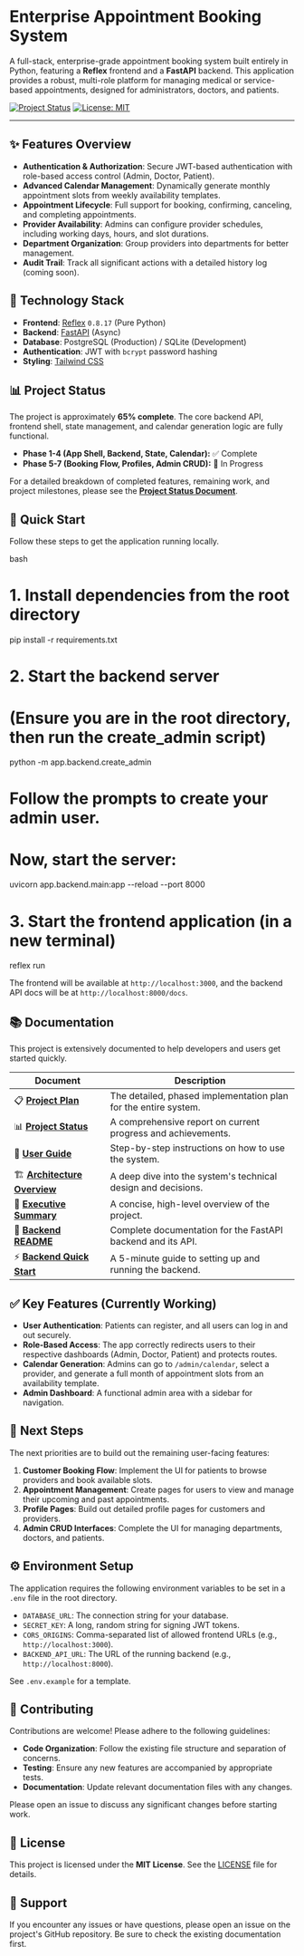 
# Enterprise Appointment Booking System

A full-stack, enterprise-grade appointment booking system built entirely in Python, featuring a **Reflex** frontend and a **FastAPI** backend. This application provides a robust, multi-role platform for managing medical or service-based appointments, designed for administrators, doctors, and patients.

[![Project Status](https://img.shields.io/badge/status-65%25%20Complete-yellowgreen)](PROJECT_STATUS.md)
[![License: MIT](https://img.shields.io/badge/License-MIT-blue.svg)](https://opensource.org/licenses/MIT)

---

## ✨ Features Overview

-   **Authentication & Authorization**: Secure JWT-based authentication with role-based access control (Admin, Doctor, Patient).
-   **Advanced Calendar Management**: Dynamically generate monthly appointment slots from weekly availability templates.
-   **Appointment Lifecycle**: Full support for booking, confirming, canceling, and completing appointments.
-   **Provider Availability**: Admins can configure provider schedules, including working days, hours, and slot durations.
-   **Department Organization**: Group providers into departments for better management.
-   **Audit Trail**: Track all significant actions with a detailed history log (coming soon).

## 🔧 Technology Stack

-   **Frontend**: [Reflex](https://reflex.dev/) `0.8.17` (Pure Python)
-   **Backend**: [FastAPI](https://fastapi.tiangolo.com/) (Async)
-   **Database**: PostgreSQL (Production) / SQLite (Development)
-   **Authentication**: JWT with `bcrypt` password hashing
-   **Styling**: [Tailwind CSS](https://tailwindcss.com/)

## 📊 Project Status

The project is approximately **65% complete**. The core backend API, frontend shell, state management, and calendar generation logic are fully functional.

-   **Phase 1-4 (App Shell, Backend, State, Calendar):** ✅ Complete
-   **Phase 5-7 (Booking Flow, Profiles, Admin CRUD):** 🚧 In Progress

For a detailed breakdown of completed features, remaining work, and project milestones, please see the **[Project Status Document](PROJECT_STATUS.md)**.

## 🚀 Quick Start

Follow these steps to get the application running locally.

bash
# 1. Install dependencies from the root directory
pip install -r requirements.txt

# 2. Start the backend server
# (Ensure you are in the root directory, then run the create_admin script)
python -m app.backend.create_admin
# Follow the prompts to create your admin user.
# Now, start the server:
uvicorn app.backend.main:app --reload --port 8000

# 3. Start the frontend application (in a new terminal)
reflex run


The frontend will be available at `http://localhost:3000`, and the backend API docs will be at `http://localhost:8000/docs`.

## 📚 Documentation

This project is extensively documented to help developers and users get started quickly.

| Document                                                | Description                                                   |
| ------------------------------------------------------- | ------------------------------------------------------------- |
| 📋 **[Project Plan](plan.md)**                          | The detailed, phased implementation plan for the entire system. |
| 📊 **[Project Status](PROJECT_STATUS.md)**               | A comprehensive report on current progress and achievements.    |
| 📖 **[User Guide](USER_GUIDE.md)**                      | Step-by-step instructions on how to use the system.           |
| 🏗️ **[Architecture Overview](ARCHITECTURE.md)**         | A deep dive into the system's technical design and decisions. |
| 📝 **[Executive Summary](SUMMARY.md)**                  | A concise, high-level overview of the project.                |
| 🔧 **[Backend README](app/backend/README.md)**          | Complete documentation for the FastAPI backend and its API.   |
| ⚡ **[Backend Quick Start](app/backend/QUICK_START.md)** | A 5-minute guide to setting up and running the backend.       |

## ✅ Key Features (Currently Working)

-   **User Authentication**: Patients can register, and all users can log in and out securely.
-   **Role-Based Access**: The app correctly redirects users to their respective dashboards (Admin, Doctor, Patient) and protects routes.
-   **Calendar Generation**: Admins can go to `/admin/calendar`, select a provider, and generate a full month of appointment slots from an availability template.
-   **Admin Dashboard**: A functional admin area with a sidebar for navigation.

## 🎯 Next Steps

The next priorities are to build out the remaining user-facing features:

1.  **Customer Booking Flow**: Implement the UI for patients to browse providers and book available slots.
2.  **Appointment Management**: Create pages for users to view and manage their upcoming and past appointments.
3.  **Profile Pages**: Build out detailed profile pages for customers and providers.
4.  **Admin CRUD Interfaces**: Complete the UI for managing departments, doctors, and patients.

## ⚙️ Environment Setup

The application requires the following environment variables to be set in a `.env` file in the root directory.

-   `DATABASE_URL`: The connection string for your database.
-   `SECRET_KEY`: A long, random string for signing JWT tokens.
-   `CORS_ORIGINS`: Comma-separated list of allowed frontend URLs (e.g., `http://localhost:3000`).
-   `BACKEND_API_URL`: The URL of the running backend (e.g., `http://localhost:8000`).

See `.env.example` for a template.

## 🤝 Contributing

Contributions are welcome! Please adhere to the following guidelines:

-   **Code Organization**: Follow the existing file structure and separation of concerns.
-   **Testing**: Ensure any new features are accompanied by appropriate tests.
-   **Documentation**: Update relevant documentation files with any changes.

Please open an issue to discuss any significant changes before starting work.

## 📜 License

This project is licensed under the **MIT License**. See the [LICENSE](LICENSE) file for details.

## 💬 Support

If you encounter any issues or have questions, please open an issue on the project's GitHub repository. Be sure to check the existing documentation first.

